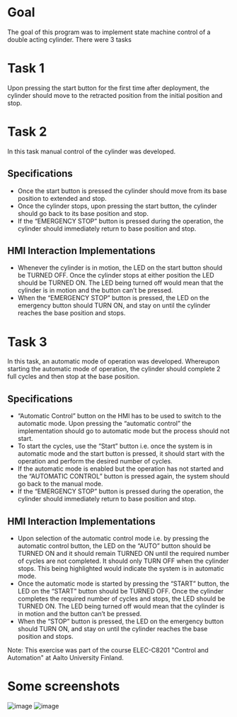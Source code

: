 # Goal
The goal of this program was to implement state machine control of a double acting cylinder. There were 3 tasks 

# Task 1
Upon pressing the start button for the first time after deployment, the cylinder should move to the retracted position from the initial position and stop.

# Task 2
In this task manual control of the cylinder was developed. 

## Specifications

- Once the start button is pressed the cylinder should move from its base position to extended and stop.
- Once the cylinder stops, upon pressing the start button, the cylinder should go back to its base position and stop.
- If the “EMERGENCY STOP” button is pressed during the operation, the cylinder should immediately return to base position and stop.

## HMI Interaction Implementations
- Whenever the cylinder is in motion, the LED on the start button should be TURNED OFF. Once the cylinder stops at either position the LED should be TURNED ON. The LED being turned off would mean that the cylinder is in motion and the button can’t be pressed.
- When the “EMERGENCY STOP” button is pressed, the LED on the emergency button should TURN ON, and stay on until the cylinder reaches the base position and stops.


# Task 3
In this task, an automatic mode of operation was developed. Whereupon starting the automatic mode of operation, the cylinder should complete 2 full cycles and then stop at the base position.

## Specifications

- “Automatic Control” button on the HMI has to be used to switch to the automatic mode. Upon pressing the “automatic control” the implementation should go to automatic mode but the process should not start.
- To start the cycles, use the “Start” button i.e. once the system is in automatic mode and the start button is pressed, it should start with the operation and perform the desired number of cycles.
- If the automatic mode is enabled but the operation has not started and the “AUTOMATIC CONTROL” button is pressed again, the system should go back to the manual mode.
- If the “EMERGENCY STOP” button is pressed during the operation, the cylinder should immediately return to base position and stop.

## HMI Interaction Implementations

- Upon selection of the automatic control mode i.e. by pressing the automatic control button, the LED on the “AUTO” button should be TURNED ON and it should remain TURNED ON until the required number of cycles are not completed. It should only TURN OFF when the cylinder stops. This being highlighted would indicate the system is in automatic mode.
- Once the automatic mode is started by pressing the “START” button, the LED on the “START” button should be TURNED OFF. Once the cylinder completes the required number of cycles and stops, the LED should be TURNED ON. The LED being turned off would mean that the cylinder is in motion and the button can’t be pressed.
- When the “STOP” button is pressed, the LED on the emergency button should TURN ON, and stay on until the cylinder reaches the base position and stops.





Note: This exercise was part of the course ELEC-C8201 "Control and Automation" at Aalto University Finland. 


# Some screenshots
![image](https://user-images.githubusercontent.com/87899535/135574667-127b351e-86a6-481f-8c22-f21f8023f723.png)
![image](https://user-images.githubusercontent.com/87899535/135574817-4b11f9ac-fd87-4ec6-8e45-6659e72082db.png)






